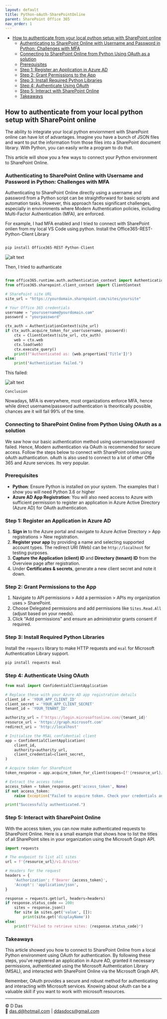 ```yaml
---
layout: default
title: Python-oAuth-SharePointOnline
parent: SharePoint Office 365
nav_order: 1
---
```


- [How to authenticate from your local python setup with SharePoint online](#how-to-authenticate-from-your-local-python-setup-with-sharepoint-online)
  - [Authenticating to SharePoint Online with Username and Password in Python: Challenges with MFA](#authenticating-to-sharepoint-online-with-username-and-password-in-python-challenges-with-mfa)
  - [Connecting to SharePoint Online from Python Using OAuth as a solution](#connecting-to-sharepoint-online-from-python-using-oauth-as-a-solution)
  - [Prerequisites](#prerequisites)
  - [Step 1: Register an Application in Azure AD](#step-1-register-an-application-in-azure-ad)
  - [Step 2: Grant Permissions to the App](#step-2-grant-permissions-to-the-app)
  - [Step 3: Install Required Python Libraries](#step-3-install-required-python-libraries)
  - [Step 4: Authenticate Using OAuth](#step-4-authenticate-using-oauth)
  - [Step 5: Interact with SharePoint Online](#step-5-interact-with-sharepoint-online)
  - [Takeaways](#takeaways)


## How to authenticate from your local python setup with SharePoint online

The ability to integrate your local python enviornment with SharePoint online can have lot of advantages. Imagine you have a bunch of JSON files and want to put the information from those files into a SharePoint document library. With Python, you can easily write a program to do that.

This article will show you a few ways to connect your Python environment to SharePoint Online.

### Authenticating to SharePoint Online with Username and Password in Python: Challenges with MFA

Authenticating to SharePoint Online directly using a username and password from a Python script can be straightforward for basic scripts and automation tasks. However, this approach faces significant challenges, especially in environments where Modern Authentication policies, including Multi-Factor Authentication (MFA), are enforced. 

For example, I had MFA enabled and I tried to connect with SharePoint onlien from my local VS Code using python. Install the Office365-REST-Python-Client Library

```python

pip install Office365-REST-Python-Client

```

![alt text](image.png)

Then, I tried to authanticate

```python

from office365.runtime.auth.authentication_context import AuthenticationContext
from office365.sharepoint.client_context import ClientContext

# SharePoint site URL
site_url = "https://yourdomain.sharepoint.com/sites/yoursite"

# Your Office 365 credentials
username = "yourusername@yourdomain.com"
password = "yourpassword"

ctx_auth = AuthenticationContext(site_url)
if ctx_auth.acquire_token_for_user(username, password):
    ctx = ClientContext(site_url, ctx_auth)
    web = ctx.web
    ctx.load(web)
    ctx.execute_query()
    print(f"Authenticated as: {web.properties['Title']}")
else:
    print("Authentication failed.")

```

This failed:

![alt text](image-1.png)

`Conclusion`

Nowadays, MFA is everywhere, most organizations enforce MFA, hence while direct username/password authentication is theoritically possible, chances are it will fail 99% of the time.

### Connecting to SharePoint Online from Python Using OAuth as a solution

We saw how our basic authentication method using username/password failed. Hence, Modern authentication via OAuth is recommended for secure access. Follow the steps below to connect with SharePoint online using oAuth authantication. oAuth is also used to connect to a lot of other Offie 365 and Azure services. Its very popular.

### Prerequisites

- **Python**: Ensure Python is installed on your system. The examples that I show you will need Python 3.6 or higher
- **Azure AD App Registration**: You will also need access to Azure with sufficient permission to register an application in Azure Active Directory (Azure AD) for OAuth authentication.

### Step 1: Register an Application in Azure AD

1. **Sign in** to the Azure portal and navigate to Azure Active Directory > App registrations > New registration.
2. **Register your app** by providing a name and selecting supported account types. The redirect URI (Web) can be `http://localhost` for testing purposes.
3. **Capture the Application (client) ID** and **Directory (tenant) ID** from the Overview page after registration.
4. Under **Certificates & secrets**, generate a new client secret and note it down.

### Step 2: Grant Permissions to the App

1. Navigate to API permissions > Add a permission > APIs my organization uses > SharePoint.
2. Choose Delegated permissions and add permissions like `Sites.Read.All` (adjust based on your needs).
3. Click "Add permissions" and ensure an administrator grants consent if required.

### Step 3: Install Required Python Libraries

Install the `requests` library to make HTTP requests and `msal` for Microsoft Authentication Library support.

```sh
pip install requests msal
```

### Step 4: Authenticate Using OAuth

```python
from msal import ConfidentialClientApplication

# Replace these with your Azure AD app registration details
client_id = 'YOUR_APP_CLIENT_ID'
client_secret = 'YOUR_APP_CLIENT_SECRET'
tenant_id = 'YOUR_TENANT_ID'

authority_url = f'https://login.microsoftonline.com/{tenant_id}'
resource_url = 'https://graph.microsoft.com'
redirect_uri = 'http://localhost'

# Initialize the MSAL confidential client
app = ConfidentialClientApplication(
    client_id,
    authority=authority_url,
    client_credential=client_secret,
)

# Acquire token for SharePoint
token_response = app.acquire_token_for_client(scopes=[f'{resource_url}/.default'])

# Extract the access token
access_token = token_response.get('access_token', None)
if not access_token:
    raise Exception("Failed to acquire token. Check your credentials and permissions.")

print("Successfully authenticated.")
```

### Step 5: Interact with SharePoint Online

With the access token, you can now make authenticated requests to SharePoint Online. Here is a small example that shows how to list the titles of all SharePoint sites in your organization using the Microsoft Graph API.

```python
import requests

# The endpoint to list all sites
url = f'{resource_url}/v1.0/sites'

# Headers for the request
headers = {
    'Authorization': f'Bearer {access_token}',
    'Accept': 'application/json',
}

response = requests.get(url, headers=headers)
if response.status_code == 200:
    sites = response.json()
    for site in sites.get('value', []):
        print(site.get('displayName'))
else:
    print(f"Failed to retrieve sites: {response.status_code}")
```

### Takeaways

This article showed you how to connect to SharePoint Online from a local Python environment using OAuth for authentication. By following these steps, you've registered an application in Azure AD, granted it necessary permissions, authenticated using the Microsoft Authentication Library (MSAL), and interacted with SharePoint Online via the Microsoft Graph API.

Remember, OAuth provides a secure and robust method for authenticating and interacting with Microsoft services. Knowing about oAuth can be a valuable skill if you want to work with microsoft resources.

---

© D Das  
📧 [das.d@hotmail.com](mailto:das.d@hotmail.com) | [ddasdocs@gmail.com](mailto:ddasdocs@gmail.com)
